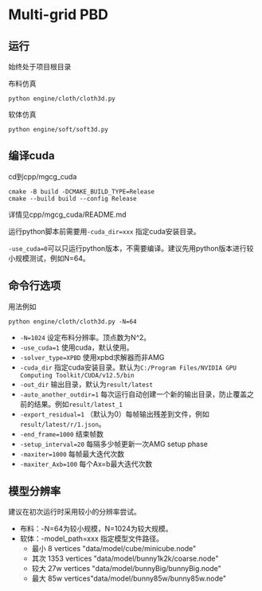 # Multi-grid PBD

## 运行
始终处于项目根目录

布料仿真
```
python engine/cloth/cloth3d.py
```

软体仿真
```
python engine/soft/soft3d.py
```

## 编译cuda
cd到cpp/mgcg_cuda
```
cmake -B build -DCMAKE_BUILD_TYPE=Release
cmake --build build --config Release
```
详情见cpp/mgcg_cuda/README.md

运行python脚本前需要用`-cuda_dir=xxx` 指定cuda安装目录。

`-use_cuda=0`可以只运行python版本，不需要编译。建议先用python版本进行较小规模测试，例如N=64。


## 命令行选项
用法例如
```
python engine/cloth/cloth3d.py -N=64
```

- `-N=1024` 设定布料分辨率。顶点数为N^2。
- `-use_cuda=1` 使用cuda，默认使用。
- `-solver_type=XPBD` 使用xpbd求解器而非AMG
- `-cuda_dir` 指定cuda安装目录。默认为`C:/Program Files/NVIDIA GPU Computing Toolkit/CUDA/v12.5/bin`
- `-out_dir` 输出目录，默认为`result/latest`
- `-auto_another_outdir=1` 每次运行自动创建一个新的输出目录，防止覆盖之前的结果。例如`result/latest_1`
- `-export_residual=1` （默认为0）每帧输出残差到文件，例如`result/latest/r/1.json`。
- `-end_frame=1000` 结束帧数
- `-setup_interval=20` 每隔多少帧更新一次AMG setup phase
- `-maxiter=1000` 每帧最大迭代次数
- `-maxiter_Axb=100` 每个Ax=b最大迭代次数


## 模型分辨率
建议在初次运行时采用较小的分辨率尝试。
- 布料：-N=64为较小规模，N=1024为较大规模。
- 软体：-model_path=xxx 指定模型文件路径。
    - 最小 8 vertices "data/model/cube/minicube.node"
    - 其次 1353 vertices "data/model/bunny1k2k/coarse.node"
    - 较大 27w vertices "data/model/bunnyBig/bunnyBig.node"
    - 最大 85w vertices"data/model/bunny85w/bunny85w.node"
